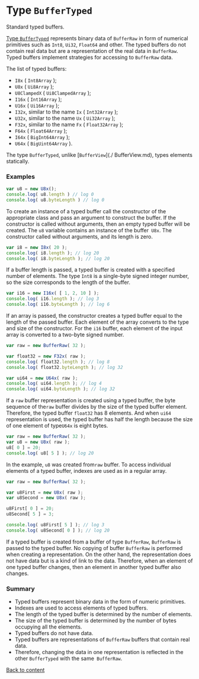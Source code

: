 # Type <code>BufferTyped</code>

Standard typed buffers.

[Type `BufferTyped`](https://developer.mozilla.org/en-US/docs/Web/JavaScript/Reference/Global_Objects/TypedArray) represents binary data of `BufferRaw` in form of numerical primitives such as `Int8`, `Ui32`, `Float64` and other. The typed buffers do not contain real data but are a representation of the real data in `BufferRaw`. Typed buffers implement strategies for accessing to `BufferRaw` data.

The list of typed buffers:

- `I8x` ( `Int8Array` );
- `U8x` ( `Ui8Array` );
- `U8ClampedX` ( `Ui8ClampedArray` );
- `I16x` ( `Int16Array` );
- `U16x` ( `Ui16Array` );
- `I32x`, similar to the name `Ix` ( `Int32Array` );
- `U32x`, similar to the name `Ux` ( `Ui32Array` );
- `F32x`, similar to the name `Fx` ( `Float32Array` );
- `F64x` ( `Float64Array` );
- `I64x` ( `BigInt64Array` );
- `U64x` ( `BigUint64Array` ).

The type `BufferTyped`, unlike [`BufferView`](./ BufferView.md), types elements statically.

### Examples

```js
var u8 = new U8x();
console.log( u8.length ) // log 0
console.log( u8.byteLength ) // log 0
```

To create an instance of a typed buffer call the constructor of the appropriate class and pass an argument to construct the buffer. If the constructor is called without arguments, then an empty typed buffer will be created.
The `u8` variable contains an instance of the buffer` U8x`. The constructor called without arguments, and its length is zero.

```js
var i8 = new I8x( 20 );
console.log( i8.length ); // log 20
console.log( i8.byteLength ); // log 20
```

If a buffer length is passed, a typed buffer is created with a specified number of elements. The  type `Int8` is a single-byte signed integer number, so the size corresponds to the length of the buffer.

```js
var i16 = new I16x( [ 1, 2, 10 ] );
console.log( i16.length ); // log 3
console.log( i16.byteLength ); // log 6
```

If an array is passed, the constructor creates a typed buffer equal to the length of the passed buffer. Each element of the array converts to the type and size of the constructor. For the `i16` buffer, each element of the input array is converted to a two-byte signed number.

```js
var raw = new BufferRaw( 32 );

var float32 = new F32x( raw );
console.log( float32.length ); // log 8
console.log( float32.byteLength ); // log 32

var ui64 = new U64x( raw );
console.log( ui64.length ); // log 4
console.log( ui64.byteLength ); // log 32
```

If a `raw` buffer representation is created using a typed buffer, the byte sequence of the`raw` buffer divides by the size of the typed buffer element. Therefore, the typed buffer `float32` has 8 elements. And when `ui64` representation is used, the typed buffer has half the length because the size of one element of type`U64x` is eight bytes.

```js
var raw = new BufferRaw( 32 );
var u8 = new U8x( raw );
u8[ 0 ] = 20;
console.log( u8[ 5 ] ); // log 20
```

In the example, `u8` was created from`raw` buffer. To access individual elements of a typed buffer, indexes are used as in a regular array.

```js
var raw = new BufferRaw( 32 );

var u8First = new U8x( raw );
var u8Second = new U8x( raw );

u8First[ 0 ] = 20;
u8Second[ 5 ] = 3;

console.log( u8First[ 5 ] ); // log 3
console.log( u8Second[ 0 ] ); // log 20
```

If a typed buffer is created from a buffer of type `BufferRaw`, `BufferRaw` is passed to the typed buffer. No copying of buffer `BufferRaw` is performed when creating a representation. On the other hand, the representation does not have data but is a kind of link to the data. Therefore, when an element of one typed buffer changes, then an element in another typed buffer also changes.

### Summary

- Typed buffers represent binary data in the form of numeric primitives.
- Indexes are used to access elements of typed buffers.
- The length of the typed buffer is determined by the number of elements.
- The size of the typed buffer is determined by the number of bytes occupying all the elements.
- Typed buffers do not have data.
- Typed buffers are representations of `BufferRaw` buffers that contain real data.
- Therefore, changing the data in one representation is reflected in the other `BufferTyped` with the same` BufferRaw`.

[Back to content](../README.md#Concepts)
